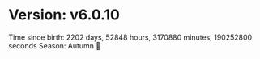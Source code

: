 # Version: v6.0.10
Time since birth: 2202 days, 52848 hours, 3170880 minutes, 190252800 seconds
Season: Autumn 🍁
